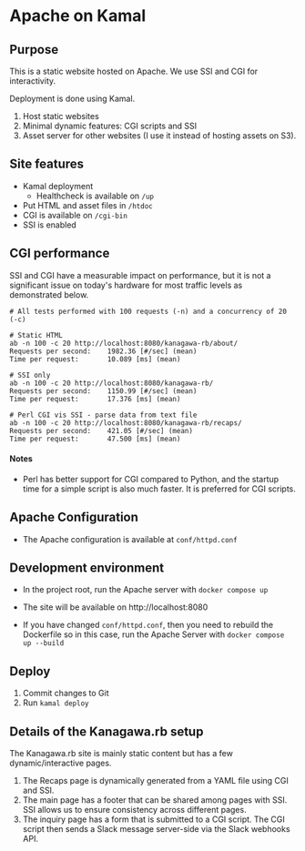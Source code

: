 # Apache on Kamal

## Purpose

This is a static website hosted on Apache. We use SSI and CGI for interactivity.

Deployment is done using Kamal.

1. Host static websites
2. Minimal dynamic features: CGI scripts and SSI
3. Asset server for other websites (I use it instead of hosting assets on S3).

## Site features

* Kamal deployment
  * Healthcheck is available on `/up`
* Put HTML and asset files in `/htdoc` 
* CGI is available on `/cgi-bin`
* SSI is enabled

## CGI performance

SSI and CGI have a measurable impact on performance,
but it is not a significant issue on today's hardware for most traffic levels as demonstrated below.    

```shell
# All tests performed with 100 requests (-n) and a concurrency of 20 (-c)

# Static HTML
ab -n 100 -c 20 http://localhost:8080/kanagawa-rb/about/ 
Requests per second:    1982.36 [#/sec] (mean)
Time per request:       10.089 [ms] (mean)

# SSI only
ab -n 100 -c 20 http://localhost:8080/kanagawa-rb/
Requests per second:    1150.99 [#/sec] (mean)
Time per request:       17.376 [ms] (mean)

# Perl CGI vis SSI - parse data from text file
ab -n 100 -c 20 http://localhost:8080/kanagawa-rb/recaps/
Requests per second:    421.05 [#/sec] (mean)
Time per request:       47.500 [ms] (mean)
```

#### Notes

* Perl has better support for CGI compared to Python, and the startup time for a simple script is also much faster. It is preferred for CGI scripts.

## Apache Configuration

* The Apache configuration is available at `conf/httpd.conf`

## Development environment

* In the project root, run the Apache server with `docker compose up`
* The site will be available on http://localhost:8080

* If you have changed `conf/httpd.conf`, then you need to rebuild the Dockerfile so in this case, run the Apache Server with `docker compose up --build`

## Deploy

1. Commit changes to Git
2. Run `kamal deploy`

## Details of the Kanagawa.rb setup

The Kanagawa.rb site is mainly static content but has a few dynamic/interactive pages.

1. The Recaps page is dynamically generated from a YAML file using CGI and SSI.
2. The main page has a footer that can be shared among pages with SSI. SSI allows us to ensure consistency across different pages.
3. The inquiry page has a form that is submitted to a CGI script. The CGI script then sends a Slack message server-side via the Slack webhooks API.
